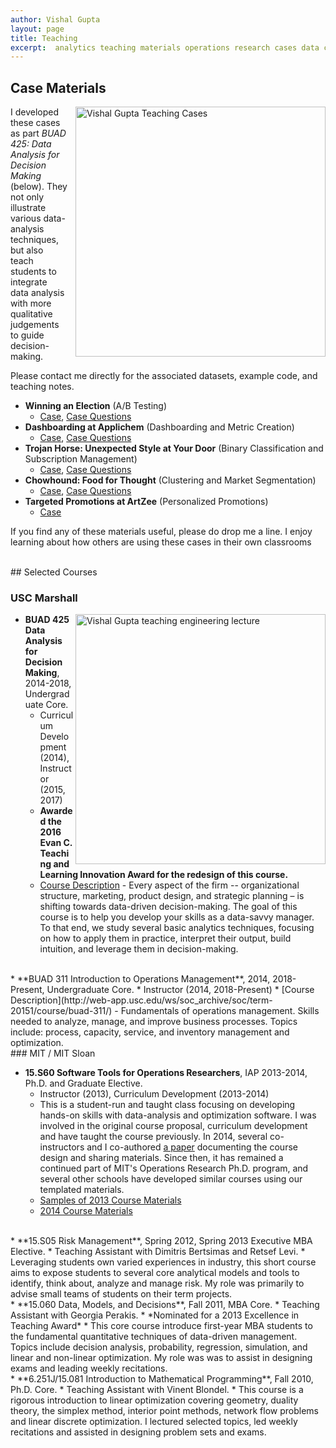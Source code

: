 ```yaml
---
author: Vishal Gupta
layout: page
title: Teaching
excerpt:  analytics teaching materials operations research cases data case-based teaching
---
```

## Case Materials
<img align="right" 
    src="{{site.baseurl}}/images/teachingPhoto.jpg" 
    style="float:right;width:400px; padding-left: 10px"
    alt = "Vishal Gupta Teaching Cases">

I developed these cases as part *BUAD 425: Data Analysis for Decision Making* (below).  They not only illustrate various data-analysis techniques, but also teach students to integrate data analysis with more qualitative judgements to guide decision-making.  

Please contact me directly for the associated datasets, example code, and teaching notes.  

* **Winning an Election** (A/B Testing)
  * [Case](/Papers/Election_Case.pdf), [Case Questions](/Papers/Election_Case_Questions.pdf)
* **Dashboarding at Applichem** (Dashboarding and Metric Creation)
  * [Case](/Papers/DashboardingAtApplichem.pdf), 
  [Case Questions](/Papers/DashboardingAtApplichem_CaseQuestions.pdf)
* **Trojan Horse: Unexpected Style at Your Door** (Binary Classification and Subscription Management)
  * [Case](/Papers/TrojanHorse_Case.pdf), 
  [Case Questions](/Papers/TrojanHorse_CaseQuestions.pdf)
* **Chowhound:  Food for Thought** (Clustering and Market Segmentation)
  * [Case](/Papers/ChowHound_Case.pdf), 
  [Case Questions](/Papers/ChowHound_CaseQuestions.pdf)
* **Targeted Promotions at ArtZee**  (Personalized Promotions)
  * [Case](/Papers/Artsy_TargedPromotions_Case.pdf)

If you find any of these materials useful, please do drop me a line.  I enjoy learning about how others are using these cases in their own classrooms

<br/>
## Selected Courses

### USC Marshall
 <img align="right" 
      src="{{site.baseurl}}/images/teachingPhoto2.jpg" style="float:right;width:400px" 
      alt = "Vishal Gupta teaching engineering lecture">


* **BUAD 425 Data Analysis for Decision Making**, 2014-2018, Undergraduate Core.
  * Curriculum Development (2014), Instructor (2015, 2017)
  * **Awarded the 2016 Evan C. Teaching and Learning Innovation Award for the redesign of this course.** 
  * [Course Description](https://classes.usc.edu/term-20171/course/buad-425) - Every aspect of the firm -- organizational structure, marketing, product design, and strategic planning – is shifting towards data-driven decision-making.  The goal of this course is to help you develop your skills as a data-savvy manager.  To that end, we study several basic analytics techniques, focusing on how to apply them in practice, interpret their output, build intuition, and leverage them in decision-making.

<br/>
* **BUAD 311 Introduction to Operations Management**, 2014, 2018-Present, Undergraduate Core.
  * Instructor (2014, 2018-Present)
  * [Course Description](http://web-app.usc.edu/ws/soc_archive/soc/term-20151/course/buad-311/) - Fundamentals of operations management. Skills needed to analyze, manage, and improve business processes. Topics include: process, capacity, service, and inventory management and optimization.

<br/>
### MIT / MIT Sloan

* **15.S60 Software Tools for Operations Researchers**, IAP 2013-2014, Ph.D. and Graduate Elective. 
  * Instructor (2013), Curriculum Development (2013-2014) 
  * This is a student-run and taught class focusing on developing hands-on skills with data-analysis and optimization software.  I was involved in the original course proposal, curriculum development and have taught the course previously.  In 2014, several co-instructors and I co-authored [a paper](Papers/SoftwareTools.pdf) documenting the course design and sharing materials.  Since then, it has remained a continued part of MIT's Operations Research Ph.D. program, and several other schools have developed similar courses using our templated materials.
  * [Samples of 2013 Course Materials](https://github.com/vgupta1/CVX_CVXOPT)
  * [2014 Course Materials](https://github.com/IainNZ/ORSoftwareTools2014)

<br/>
* **15.S05 Risk Management**, Spring 2012, Spring 2013 
Executive MBA Elective. 
  * Teaching Assistant with Dimitris Bertsimas and Retsef Levi.
  * Leveraging students own varied experiences in industry, this short course aims to expose students to several core analytical models and tools to identify, think about, analyze and manage risk.  My role was primarily to advise small teams of students on their term projects.

<br/>
* **15.060 Data, Models, and Decisions**, Fall 2011, MBA Core.
  * Teaching Assistant with Georgia Perakis.
  * *Nominated for a 2013 Excellence in Teaching Award*
  * This core course introduce first-year MBA students to the fundamental quantitative techniques of data-driven management. Topics include decision analysis, probability, regression, simulation, and linear and non-linear optimization.  My role was was to assist in designing exams and leading weekly recitations.

<br/>
* **6.251J/15.081 Introduction to Mathematical Programming**, Fall 2010, Ph.D. Core.
  * Teaching Assistant with Vinent Blondel.
  * This course is a rigorous introduction to linear optimization covering geometry, duality theory, the simplex method, interior point methods, network flow problems and linear discrete optimization.  I lectured selected topics, led weekly recitations and assisted in designing problem sets and exams. 